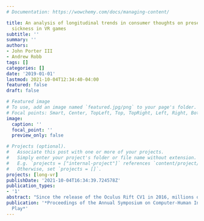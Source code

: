```yaml
---
# Documentation: https://wowchemy.com/docs/managing-content/

title: An analysis of longitudinal trends in consumer thoughts on presence and simulator
  sickness in VR games
subtitle: ''
summary: ''
authors:
- John Porter III
- Andrew Robb
tags: []
categories: []
date: '2019-01-01'
lastmod: 2021-10-04T12:34:40-04:00
featured: false
draft: false

# Featured image
# To use, add an image named `featured.jpg/png` to your page's folder.
# Focal points: Smart, Center, TopLeft, Top, TopRight, Left, Right, BottomLeft, Bottom, BottomRight.
image:
  caption: ''
  focal_point: ''
  preview_only: false

# Projects (optional).
#   Associate this post with one or more of your projects.
#   Simply enter your project's folder or file name without extension.
#   E.g. `projects = ["internal-project"]` references `content/project/deep-learning/index.md`.
#   Otherwise, set `projects = []`.
projects: [long-vr]
publishDate: '2021-10-04T16:34:39.724578Z'
publication_types:
- '1'
abstract: "Since the release of the Oculus Rift CV1 in 2016, millions of VR headsets have found their way into consumer homes. In this paper, we sought to understand what shifts have taken place within the two years since consumer VR became available. In this paper, we consider what can be learned about long-term use of consumer VR through an analysis of discussions in online forums devoted to VR. We gathered posts made on the /r/Vive subreddit from the first two years after the HTC Vive's release. We present the results from an in-depth qualitative analysis concerning immersion, presence, and simulator sickness. Over time, as users moved from passive to active, their attitudes and expectations towards immersion and simulator sickness matured. Major trends of interest found were game design implementation and locomotion techniques."
publication: '*Proceedings of the Annual Symposium on Computer-Human Interaction in
  Play*'
---
```

